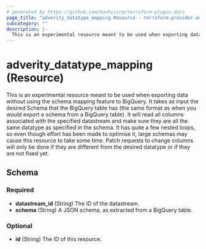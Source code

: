 ```yaml
---
# generated by https://github.com/hashicorp/terraform-plugin-docs
page_title: "adverity_datatype_mapping Resource - terraform-provider-adverity"
subcategory: ""
description: |-
  This is an experimental resource meant to be used when exporting data without using the schema mapping feature to BigQuery. It takes as input the desired Schema that the BigQuery table has (the same format as when you would export a schema from a BigQuery table). It will read all columns associated with the specified datastream and make sure they are all the same datatype as specified in the schema. It has quite a few nested loops, so even though effort has been made to optimise it, large schemas may cause this resource to take some time. Patch requests to change columns will only be done if they are different from the desired datatype or if they are not fixed yet.
---
```


# adverity_datatype_mapping (Resource)

This is an experimental resource meant to be used when exporting data without using the schema mapping feature to BigQuery. It takes as input the desired Schema that the BigQuery table has (the same format as when you would export a schema from a BigQuery table). It will read all columns associated with the specified datastream and make sure they are all the same datatype as specified in the schema. It has quite a few nested loops, so even though effort has been made to optimise it, large schemas may cause this resource to take some time. Patch requests to change columns will only be done if they are different from the desired datatype or if they are not fixed yet.



<!-- schema generated by tfplugindocs -->
## Schema

### Required

- **datastream_id** (String) The ID of the datastream.
- **schema** (String) A JSON schema, as extracted from a BigQuery table.

### Optional

- **id** (String) The ID of this resource.


